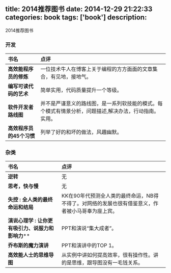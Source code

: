 title: 2014推荐图书
date: 2014-12-29 21:22:33
categories: book
tags: ['book']
description:
---
2014推荐图书
<!--more-->
### 开发
书名 | 点评  
:----- | :-----
**高效能程序员的修炼** | 一位技术牛人在博客上关于编程的方方面面的文章集合，有见地，接地气。
**编写可读代码的艺术** | 简单实用，代码质量提升一个等级。
**软件开发者路线图** | 并不是严谨意义的路线图，是一系列软技能的模式。每个模式有情景分析，问题描述,解决办法，行动指南。实用。
**高效程序员的45个习惯** | 列举了好的和坏的做法，风趣幽默。

### 杂类
书名 | 点评  
:----- | :-----
**逆转** |  无   
**思考，快与慢** | 无 
**失控 : 全人类的最终命运和结局** |  KK在90年代预测全人类的最终命运，NB得不得了。对网络的发展也很有借鉴意义，作者被小马哥奉为座上宾。
**演说心理学 : 让你更有吸引力、说服力和影响力**** | PPT和演说“集大成者”。
**乔布斯的魔力演讲** | PPT和演讲中的TOP 1。
**高效能人士的思维导图** | 从实例中讲如何提高效率，很有操作性。讲的是思维，跟导图没有一毛钱关系。


